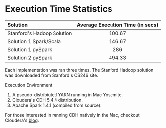 # Execution Time Statistics
| Solution                   | Average Execution Time (in secs) |
|:---------------------------|:--------------------------------:|
| Stanford's Hadoop Solution |              100.67              |
| Solution 1 Spark/Scala     |              146.67              |
| Solution 1 pySpark         |               286                |
| Solution 2 pySpark         |              494.33              |

Each implementation was ran three times. The Stanford Hadoop solution was downloaded from Stanford's CS246 site. 

Execution Environment

1. A pseudo-distribiuted YARN running in Mac Yosemite.
2. Cloudera's CDH 5.4.4 distribution.
3. Apache Spark 1.4.1 (compiled from source).

For those interested in running CDH natively in the Mac, checkout Cloudera's [blog](http://blog.cloudera.com/blog/2014/09/how-to-install-cdh-on-mac-osx-10-9-mavericks/).

